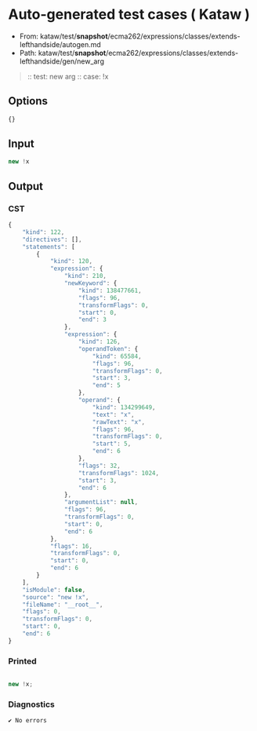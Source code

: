# Auto-generated test cases ( Kataw )
- From: kataw/test/__snapshot__/ecma262/expressions/classes/extends-lefthandside/autogen.md
- Path: kataw/test/__snapshot__/ecma262/expressions/classes/extends-lefthandside/gen/new_arg
> :: test: new arg
> :: case: !x
## Options

`````js
{}
`````
## Input

`````js
new !x
`````
## Output

### CST

```javascript
{
    "kind": 122,
    "directives": [],
    "statements": [
        {
            "kind": 120,
            "expression": {
                "kind": 210,
                "newKeyword": {
                    "kind": 138477661,
                    "flags": 96,
                    "transformFlags": 0,
                    "start": 0,
                    "end": 3
                },
                "expression": {
                    "kind": 126,
                    "operandToken": {
                        "kind": 65584,
                        "flags": 96,
                        "transformFlags": 0,
                        "start": 3,
                        "end": 5
                    },
                    "operand": {
                        "kind": 134299649,
                        "text": "x",
                        "rawText": "x",
                        "flags": 96,
                        "transformFlags": 0,
                        "start": 5,
                        "end": 6
                    },
                    "flags": 32,
                    "transformFlags": 1024,
                    "start": 3,
                    "end": 6
                },
                "argumentList": null,
                "flags": 96,
                "transformFlags": 0,
                "start": 0,
                "end": 6
            },
            "flags": 16,
            "transformFlags": 0,
            "start": 0,
            "end": 6
        }
    ],
    "isModule": false,
    "source": "new !x",
    "fileName": "__root__",
    "flags": 0,
    "transformFlags": 0,
    "start": 0,
    "end": 6
}
```

### Printed

```javascript

new !x;
```

### Diagnostics

```javascript
✔ No errors
```


